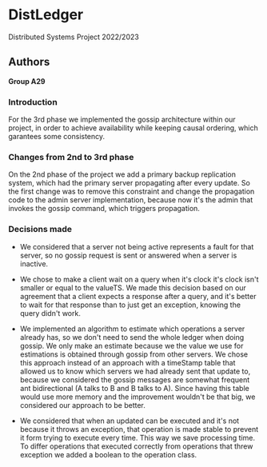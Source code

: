 # DistLedger

Distributed Systems Project 2022/2023

## Authors

**Group A29**

### Introduction

For the 3rd phase we implemented the gossip architecture within our project, in order to achieve availability while keeping causal ordering, which garantees some consistency.

### Changes from 2nd to 3rd phase

On the 2nd phase of the project we add a primary backup replication system, which had the primary server propagating after every update. So the first change was to remove this constraint and change the propagation code to the admin server implementation, because now it's the admin that invokes the gossip command, which triggers propagation.

### Decisions made

- We considered that a server not being active represents a fault for that server, so no gossip request is sent or answered when a server is inactive.

- We chose to make a client wait on a query when it's clock it's clock isn't smaller or equal to the valueTS. We made this decision based on our agreement that a client expects a response after a query, and it's better to wait for that response than to just get an exception, knowing the query didn't work.

- We implemented an algorithm to estimate which operations a server already has, so we don't need to send the whole ledger when doing gossip. We only make an estimate because we the value we use for estimations is obtained through gossip from other servers. We chose this approach instead of an approach with a timeStamp table that allowed us to know which servers we had already sent that update to, because we considered the gossip messages are somewhat frequent ant bidirectional (A talks to B and B talks to A). Since having this table would use more memory and the improvement wouldn't be that big, we considered our approach to be better.

- We considered that when an updated can be executed and it's not because it throws an exception, that operation is made stable to prevent it form trying to execute every time. This way we save processing time. To differ operations that executed correctly from operations that threw exception we added a boolean to the operation class.
